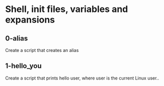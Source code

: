 # Shell, init files, variables and expansions
## 0-alias 
Create a script that creates an alias
## 1-hello_you 
Create a script that prints hello user, where user is the current Linux user..
